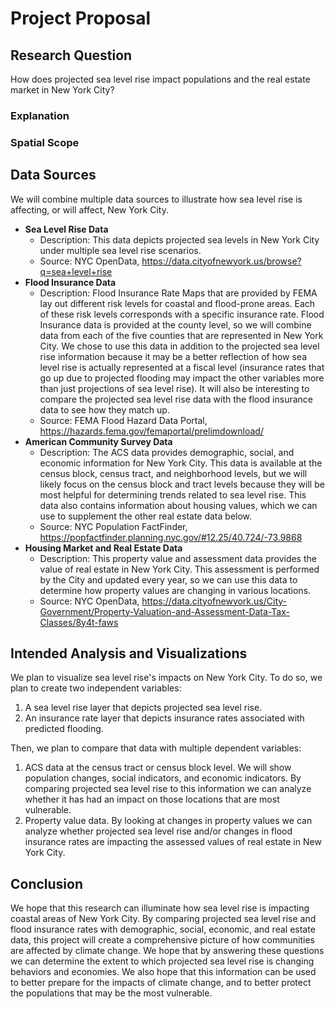 # Project Proposal
## Research Question
How does projected sea level rise impact populations and the real estate market in New York City?
### Explanation

### Spatial Scope

## Data Sources
We will combine multiple data sources to illustrate how sea level rise is affecting, or will affect, New York City.
- **Sea Level Rise Data**
  - Description: This data depicts projected sea levels in New York City under multiple sea level rise scenarios.
  - Source: NYC OpenData, https://data.cityofnewyork.us/browse?q=sea+level+rise
- **Flood Insurance Data**
  - Description: Flood Insurance Rate Maps that are provided by FEMA lay out different risk levels for coastal and flood-prone areas. Each of these risk levels corresponds with a specific insurance rate. Flood Insurance data is provided at the county level, so we will combine data from each of the five counties that are represented in New York City. We chose to use this data in addition to the projected sea level rise information because it may be a better reflection of how sea level rise is actually represented at a fiscal level (insurance rates that go up due to projected flooding may impact the other variables more than just projections of sea level rise). It will also be interesting to compare the projected sea level rise data with the flood insurance data to see how they match up.
  - Source: FEMA Flood Hazard Data Portal, https://hazards.fema.gov/femaportal/prelimdownload/
- **American Community Survey Data**
  - Description: The ACS data provides demographic, social, and economic information for New York City. This data is available at the census block, census tract, and neighborhood levels, but we will likely focus on the census block and tract levels because they will be most helpful for determining trends related to sea level rise. This data also contains information about housing values, which we can use to supplement the other real estate data below.
  - Source: NYC Population FactFinder, https://popfactfinder.planning.nyc.gov/#12.25/40.724/-73.9868
- **Housing Market and Real Estate Data**
  - Description: This property value and assessment data provides the value of real estate in New York City. This assessment is performed by the City and updated every year, so we can use this data to determine how property values are changing in various locations.
  - Source: NYC OpenData, https://data.cityofnewyork.us/City-Government/Property-Valuation-and-Assessment-Data-Tax-Classes/8y4t-faws
## Intended Analysis and Visualizations
We plan to visualize sea level rise's impacts on New York City. To do so, we plan to create two independent variables:
1. A sea level rise layer that depicts projected sea level rise.
2. An insurance rate layer that depicts insurance rates associated with predicted flooding.

Then, we plan to compare that data with multiple dependent variables:
1. ACS data at the census tract or census block level. We will show population changes, social indicators, and economic indicators. By comparing projected sea level rise to this information we can analyze whether it has had an impact on those locations that are most vulnerable.
2. Property value data. By looking at changes in property values we can analyze whether projected sea level rise and/or changes in flood insurance rates are impacting the assessed values of real estate in New York City.
## Conclusion
We hope that this research can illuminate how sea level rise is impacting coastal areas of New York City. By comparing projected sea level rise and flood insurance rates with demographic, social, economic, and real estate data, this project will create a comprehensive picture of how communities are affected by climate change.  We hope that by answering these questions we can determine the extent to which projected sea level rise is changing behaviors and economies.  We also hope that this information can be used to better prepare for the impacts of climate change, and to better protect the populations that may be the most vulnerable.
